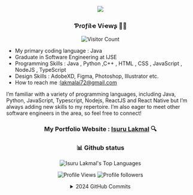 <p align="center">
  <img src="https://readme-typing-svg.herokuapp.com?color=%2364F74E&center=true&vCenter=true&width=440&height=45&lines=Hi%2C+I'm+Anushka+Isuru+Lakmal;Software+Engineer;Full+Stack+Developer;And+an+Open+Source+Supporter">
</p >

<h3 align="center"> ƤɾօƒíƖҽ Víҽⱳʂ 🕵️‍♂️ </h3>
<div align="center">

![Visitor Count](https://profile-counter.glitch.me/{IsuruLakmalGKA}/count.svg)
</div>

- My primary coding language : Java
- Graduate in Software Engineering at IJSE
- Programming Skills :  Java , Python ,C++ , HTML , CSS , JavaScript , NodeJS , TypeScript
- Design Skills : AdobeXD, Figma, Photoshop, Illustrator etc.
- How to reach me :lakmalai72@gmail.com

I’m familiar with a variety of programming languages, including Java, Python, JavaScript, Typescript, Nodejs, ReactJS and React Native but I’m always adding new skills to my repertoire. I’m also eager to meet other software engineers in the area, so feel free to connect!

<!--<div align="left">
	<img style="border-radius:20px" src="assets/Git.jpg" width="408">
</div>-->



</div>
	
<div align="center">

### My Portfolio Website : [Isuru Lakmal](https://isurulakmalgka.000webhostapp.com/)  🔍

<h3 align="center">📊 Github status</h3>

<div align="center">
<img  alt="Isuru Lakmal's Top Languages" src="https://github-readme-stats.vercel.app/api/top-langs/?username=IsuruLakmalGKA&langs_count=8&layout=compact&theme=react&hide_border=hide&bg_color=1F222E&title_color=F85D7F&icon_color=F8D866&hide=Jupyter%20Notebook" height="192px"/>
</div>

<p align="center">
  <img alt="Profile Views" src="https://komarev.com/ghpvc/?username=IsuruLakmalGKA&color=brightgreen">
  <img alt="Profile followers" src="https://img.shields.io/github/followers/IsuruLakmalGKA">
</p>



<div align="center">
<details>
<summary> 2024 GitHub Commits
</summary>
<div align="center">
<p align="center"> <img src="https://github-readme-stats.vercel.app/api?username=IsuruLakmalGKA&show_icons=true&theme=gotham" alt="IsuruLakmalGKA|Stats"/>
</div>

<p align="center"> <img src="https://github-readme-streak-stats.herokuapp.com?user=IsuruLakmalGKA&theme=github-dark&date_format=M%20j%5B%2C%20Y%5D"/> </p>
<p align="center"> <img src="https://github-profile-summary-cards.vercel.app/api/cards/profile-details?username=IsuruLakmalGKA&theme=github_dark"/> </p>

<div align="center">
<img src="https://github-profile-summary-cards.vercel.app/api/cards/stats?username=IsuruLakmalGKA&theme=github_dark"/>
<img src="https://github-profile-summary-cards.vercel.app/api/cards/productive-time?username=IsuruLakmalGKA&theme=github_dark"/>
</div>
<div align="center">
	
![snake gif](https://github.com/IsuruLakmalGKA/IsuruLakmalGKA/blob/red-alpha/github-contribution-grid-snake.gif)
</div>
<p align="center"> 
	
![IsuruLakmalGKA's github activity graph](https://github.com/IsuruLakmalGKA/IsuruLakmalGKA/blob/master/profile-3d-contrib/profile-night-green.svg)
</p> 

<h2 align="center">My favorite tools</h2>

<h3 align="center">Programming languages</h3>

<p align="center">
  <a href="https://github.com/search?q=user%IsuruLakmalGKA+language%3Ajava"><img alt="Java" src="https://img.shields.io/badge/Java-007396.svg?logo=java&logoColor=white"></a>
  <a href="https://github.com/search?q=user%IsuruLakmalGKA+language%3Ahtml"><img alt="HTML" src="https://img.shields.io/badge/HTML-E34F26.svg?logo=html5&logoColor=white"></a>
  <a href="https://github.com/search?q=user%IsuruLakmalGKA+language%3Acss"><img alt="CSS" src="https://img.shields.io/badge/CSS-1572B6.svg?logo=css3&logoColor=white"></a>
  <a href="https://github.com/search?q=user%IsuruLakmalGKA+language%3Ajavascript"><img alt="JavaScript" src="https://img.shields.io/badge/JavaScript-F7DF1E.svg?logo=javascript&logoColor=black"></a>
  <a href="https://github.com/search?q=user%IsuruLakmalGKA+language%3Aphp"><img alt="PHP" src="https://img.shields.io/badge/PHP-777BB4.svg?logo=php&logoColor=white"></a>
  <a href="https://github.com/search?q=user%IsuruLakmalGKA+language%3Ajavascript"><img alt="Node.js" src="https://img.shields.io/badge/Node.js-43853D.svg?logo=node.js&logoColor=white"></a>
  <a href="https://github.com/search?q=user%IsuruLakmalGKA+language%3Apython"><img alt="Python" src="https://img.shields.io/badge/Python-14354C.svg?logo=python&logoColor=white"></a>
  <a href="https://github.com/search?q=user%IsuruLakmalGKA+language%3Asql"><img alt="SQL" src="https://custom-icon-badges.herokuapp.com/badge/SQL-025E8C.svg?logo=database&logoColor=white"></a>
  <a href="https://github.com/search?q=user%IsuruLakmalGKA+language%3Amarkdown"><img alt="Markdown" src="https://img.shields.io/badge/Markdown-000000.svg?logo=markdown&logoColor=white"></a>

</p>
<h3 align="center">Software and tools</h3>

<p align="center">
  <a href="#"><img alt="Adobe" src="https://img.shields.io/badge/Adobe-FF0000.svg?logo=adobe&logoColor=white"></a>
  <a href="#"><img alt="Visual Studio Code" src="https://img.shields.io/badge/Visual%20Studio%20Code-0078d7.svg?logo=visual-studio-code&logoColor=white"></a>
	<a href="#"><img alt="Intellij" src="https://img.shields.io/badge/IntelliJ&nbsp;IDEA-021B37.svg?logo=intellij-idea&logoColor=white"></a>
  <a href="#"><img alt="JasperReport" src="https://custom-icon-badges.herokuapp.com/badge/-Jasper%20Report-4A8CCA"></a>
  <a href="#"><img alt="Postman" src="https://img.shields.io/badge/Postman-FF6C37?logo=postman&logoColor=white"></a>
  <a href="#"><img alt="OBS Studio" src="https://img.shields.io/badge/-OBS%20Studio-302E31?logo=obs-studio&logoColor=white"></a>
  <a href="#"><img alt="Git" src="https://img.shields.io/badge/Git-F05033.svg?logo=git&logoColor=white"></a>

</p>
<h3 align="center">🔗 Connect with Me</h3>

<p align="center">
  <a href="http://www.linkedin.com/in/isurulakmal99"><img alt="Linkedin" title="Isuru Lakmal Linkedin" src="https://img.shields.io/badge/LinkedIn-0077B5?style=for-the-badge&logo=linkedin&logoColor=white"></a>
  <a href="https://twitter.com/AnushkaIsuru72?t=5B3SsIFbGZhhmsYqXuX0Yg&s=09"><img alt="Twitter" title="Isuru Lakmal Twitter" src="https://img.shields.io/badge/Twitter-1DA1F2?style=for-the-badge&logo=twitter&logoColor=white"></a>
  <a href="mailto:lakmalai72@gmail.com"><img alt="Gmail" title="Isuru Lakmal Gmail" src="https://img.shields.io/badge/Gmail-D14836?style=for-the-badge&logo=gmail&logoColor=white"></a>
  <a href="https://github.com/IsuruLakmalGKA"><img alt="Github" title="Isuru Lakmal Github" src="https://img.shields.io/badge/GitHub-320021?style=for-the-badge&logo=github&logoColor=white"></a>
</p>

<h3 align="center">
Where to find me
</h3>
<div align="center">

[<img height="25" src = "https://img.shields.io/badge/Facebook-00614A.svg?&style=for-the-badge&logo=facebook&logoColor=white">][Facebook]
[<img height="25" src = "https://img.shields.io/badge/Whatsapp-00614A.svg?&style=for-the-badge&logo=WhatsApp&logoColor=white">][WhatsApp]

</div>

[Facebook]: https://www.facebook.com/anushkaisurulakmal.lakmal/
[WhatsApp]: https://wa.me/message/GWIVXWGZ6AO6F1

<h3 align="center">𝚃𝚑𝚊𝚗𝚔 𝚈𝚘𝚞 𝙵𝚘𝚛 𝚈𝚘𝚞𝚛 𝙲𝚘𝚖𝚒𝚗𝚐 𝙼𝚢 𝙶𝚒𝚝𝙷𝚞𝚋 𝙿𝚛𝚘𝚏𝚒𝚕𝚎 </h3>
<p align="center">Isuru Lakmal G K A<br>
<img alt="Stars" src="https://img.shields.io/github/stars/IsuruLakmalGKA/IsuruLakmalGKA?style=flat-square&labelColor=343b41"/>
<img alt="Forks" src="https://img.shields.io/github/forks/IsuruLakmalGKA/IsuruLakmalGKA?style=flat-square&labelColor=343b41"/>
</p>



<p align="center">
<a href="https://github.com/IsuruLakmalGKA/Readme-File-Styles">
GitHub Readme Profile Styles here ! ✌
</a>
</p>

<p align="center">
  <img src="https://capsule-render.vercel.app/api?type=waving&color=gradient&height=80&section=footer"/>
</p>
